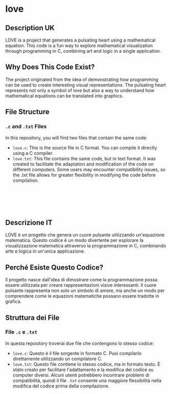 # love

## Description UK

LOVE is a project that generates a pulsating heart using a mathematical equation. 
This code is a fun way to explore mathematical visualization through programming in C, combining art and logic in a single application.

## Why Does This Code Exist?

The project originated from the idea of demonstrating how programming can be used to create interesting visual representations. 
The pulsating heart represents not only a symbol of love but also a way to understand how mathematical equations can be translated into graphics.

## File Structure

### `.c` and `.txt` Files

In this repository, you will find two files that contain the same code:

- `love.c`: This is the source file in C format. You can compile it directly using a C compiler.
- `love.txt`: This file contains the same code, but in text format. It was created to facilitate the adaptation and modification of the code on different computers.
Some users may encounter compatibility issues, so the .txt file allows for greater flexibility in modifying the code before compilation.

<br>
<br>
<br>
<br>

## Descrizione IT

LOVE è un progetto che genera un cuore pulsante utilizzando un'equazione matematica. 
Questo codice è un modo divertente per esplorare la visualizzazione matematica attraverso la programmazione in C, combinando arte e logica in un'unica applicazione.

## Perché Esiste Questo Codice?

Il progetto nasce dall'idea di dimostrare come la programmazione possa essere utilizzata per creare rappresentazioni visive interessanti. 
Il cuore pulsante rappresenta non solo un simbolo di amore, ma anche un modo per comprendere come le equazioni matematiche possano essere tradotte in grafica.

## Struttura dei File

### File `.c` e `.txt`

In questa repository troverai due file che contengono lo stesso codice:

- `love.c`: Questo è il file sorgente in formato C. Puoi compilarlo direttamente utilizzando un compilatore C.
- `love.txt`: Questo file contiene lo stesso codice, ma in formato testo. È stato creato per facilitare l'adattamento e la modifica del codice su computer diversi.
Alcuni utenti potrebbero incontrare problemi di compatibilità, quindi il file `.txt` consente una maggiore flessibilità nella modifica del codice prima della compilazione.
